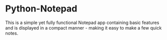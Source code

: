 # Python-Notepad

This is a simple yet fully functional Notepad app containing basic features and is displayed in a compact manner - making it easy to make a few quick notes.
